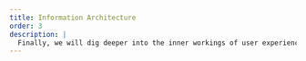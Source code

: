 ```yaml
---
title: Information Architecture
order: 3
description: |
  Finally, we will dig deeper into the inner workings of user experience design by exploring methods for organizing content and decomposing tasks that users can complete with our interfaces.
---
```

